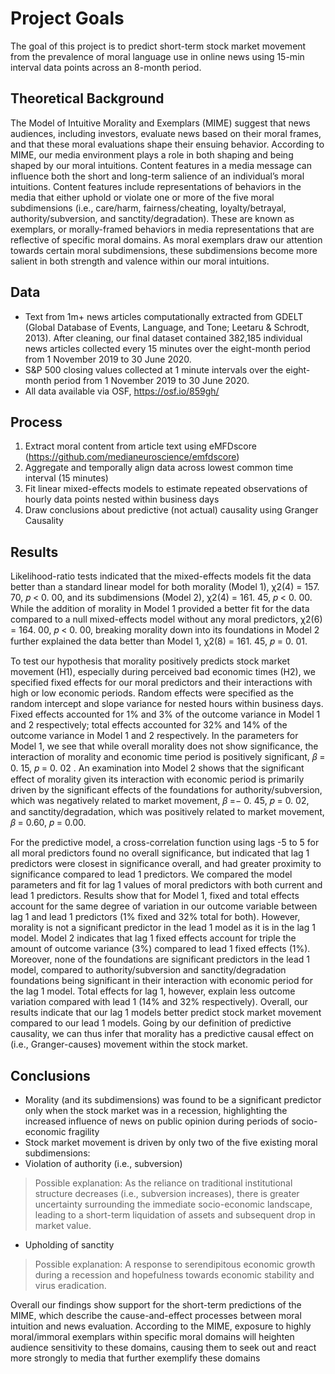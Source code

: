 # Project Goals
The goal of this project is to predict short-term stock market movement from the prevalence of moral language use in online news using 15-min interval data points across an 8-month period. 

## Theoretical Background
The Model of Intuitive Morality and Exemplars (MIME) suggest that news audiences, including investors, evaluate news based on their moral frames, and that these moral evaluations shape their ensuing behavior. According to MIME, our media environment plays a role in both shaping and being shaped by our moral intuitions. Content features in a media message can influence both the short and long-term salience of an individual’s moral intuitions. Content features include representations of behaviors in the media that either uphold or violate one or more of the five moral subdimensions (i.e., care/harm, fairness/cheating, loyalty/betrayal, authority/subversion, and sanctity/degradation). These are known as exemplars, or morally-framed behaviors in media representations that are reflective of specific moral domains. As moral exemplars draw our attention towards certain moral subdimensions, these subdimensions become more salient in both strength and valence within our moral intuitions.

## Data
- Text from 1m+ news articles computationally extracted from GDELT (Global Database of Events, Language, and Tone; Leetaru & Schrodt, 2013). After cleaning, our final dataset contained 382,185 individual news articles collected every 15 minutes over the eight-month period from 1 November 2019 to 30 June 2020.
- S&P 500 closing values collected at 1 minute intervals over the eight-month period from 1 November 2019 to 30 June 2020.
- All data available via OSF, https://osf.io/859gh/

## Process
1. Extract moral content from article text using eMFDscore (https://github.com/medianeuroscience/emfdscore)
2. Aggregate and temporally align data across lowest common time interval (15 minutes) 
3. Fit linear mixed-effects models to estimate repeated observations of hourly data points nested within business days
4. Draw conclusions about predictive (not actual) causality using Granger Causality

## Results
Likelihood-ratio tests indicated that the mixed-effects models fit the data better than a standard linear model for both morality (Model 1), χ2(4) = 157. 70, 𝑝 < 0. 00, and its subdimensions (Model 2), χ2(4) = 161. 45, 𝑝 < 0. 00. While the addition of morality in Model 1 provided a better fit for the data compared to a null mixed-effects model without any moral predictors, χ2(6) = 164. 00, 𝑝 < 0. 00, breaking morality down into its foundations in Model 2 further explained the data better than Model 1, χ2(8) = 161. 45, 𝑝 = 0. 01.

To test our hypothesis that morality positively predicts stock market movement (H1), especially during perceived bad economic times (H2), we specified fixed effects for our moral predictors and their interactions with high or low economic periods. Random effects were specified as the random intercept and slope variance for nested hours within business days. Fixed effects accounted for 1% and 3% of the outcome variance in Model 1 and 2 respectively; total effects accounted for 32% and 14% of the outcome variance in Model 1 and 2 respectively. In the parameters for Model 1, we see that while overall morality does not show significance, the interaction of morality and economic time period is positively significant, 𝛽 = 0. 15, 𝑝 = 0. 02 . An examination into Model 2 shows that the significant effect of morality given its interaction with economic period is primarily driven by the significant effects of the foundations for authority/subversion, which was negatively related to market movement, 𝛽 =− 0. 45, 𝑝 = 0. 02, and sanctity/degradation, which was positively related to market movement, 𝛽 = 0.60, 𝑝 = 0.00.

For the predictive model, a cross-correlation function using lags -5 to 5 for all moral predictors found no overall significance, but indicated that lag 1 predictors were closest in significance overall, and had greater proximity to significance compared to lead 1 predictors. We compared the model parameters and fit for lag 1 values of moral predictors with both current and lead 1 predictors. Results show that for Model 1, fixed and total effects account for the same degree of variation in our outcome variable between lag 1 and lead 1 predictors (1% fixed and 32% total for both). However, morality is not a significant predictor in the lead 1 model as it is in the lag 1 model. Model 2 indicates that lag 1 fixed effects account for triple the amount of outcome variance (3%) compared to lead 1 fixed effects (1%). Moreover, none of the foundations are significant predictors in the lead 1 model, compared to authority/subversion and sanctity/degradation foundations being significant in their interaction with economic period for the lag 1 model. Total effects for lag 1, however, explain less outcome variation compared with lead 1 (14% and 32% respectively). Overall, our results indicate that our lag 1 models better predict stock market movement compared to our lead 1 models. Going by our definition of predictive causality, we can thus infer that morality has a predictive causal effect on (i.e., Granger-causes) movement within the stock market.

## Conclusions
- Morality (and its subdimensions) was found to be a significant predictor only when the stock market was in a recession, highlighting the increased influence of news on public opinion during periods of socio-economic fragility
- Stock market movement is driven by only two of the five existing moral subdimensions: 
-   Violation of authority (i.e., subversion)
> Possible explanation: As the reliance on traditional institutional structure decreases (i.e., subversion increases), there is greater uncertainty surrounding the immediate socio-economic landscape, leading to a short-term liquidation of assets and subsequent drop in market value.
-   Upholding of sanctity
> Possible explanation: A response to serendipitous economic growth during a recession and hopefulness towards economic stability and virus eradication.

Overall our findings show support for the short-term predictions of the MIME, which describe the cause-and-effect processes between moral intuition and news evaluation. According to the MIME, exposure to highly moral/immoral exemplars within specific moral domains will heighten audience sensitivity to these domains, causing them to seek out and react more strongly to media that further exemplify these domains

